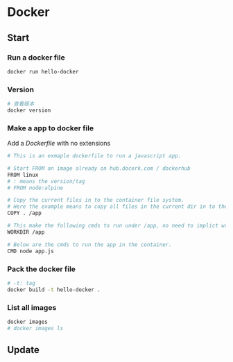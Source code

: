 # Docker

## Start


### Run a docker file
```bash
docker run hello-docker
```

### Version
```bash
# 查看版本
docker version
```

### Make a app to docker file
Add a *Dockerfile* with no extensions
```bash
# This is an exmaple dockerfile to run a javascript app.

# Start FROM an image already on hub.docerk.com / dockerhub
FROM linux
# : means the version/tag
# FROM node:alpine

# Copy the current files in to the container file system. 
# Here the example means to copy all files in the current dir in to the /app directory in the container. 
COPY . /app

# This make the following cmds to run under /app, no need to implict write /app/name.app
WORKDIR /app

# Below are the cmds to run the app in the container.
CMD node app.js
```

### Pack the docker file
```bash
# -t: tag
docker build -t hello-docker .
```

### List all images
```bash
docker images
# docker images ls
```

## Update
```bash

```